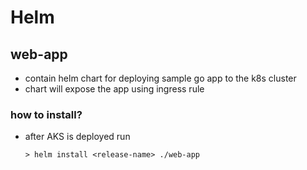 # Helm

## web-app

 - contain helm chart for deploying sample go app to the k8s cluster
 - chart will expose the app using ingress rule
 
 ### how to install?
   - after AKS is deployed run
   
         > helm install <release-name> ./web-app
   
   
